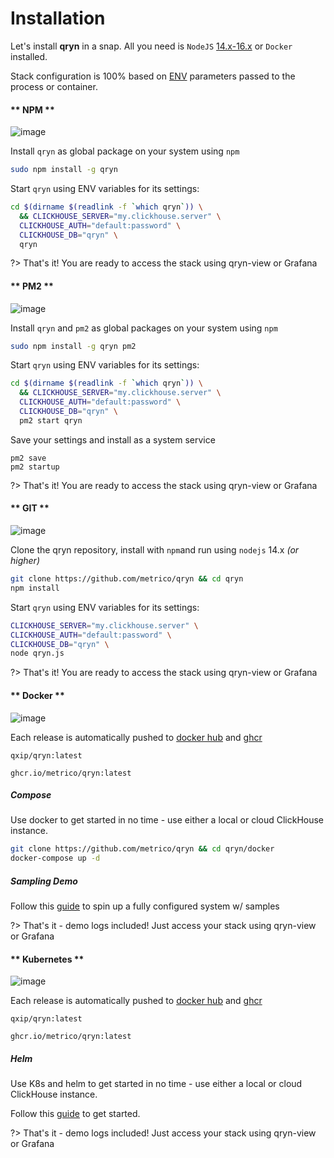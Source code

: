 # Installation

Let's install **qryn** in a snap. All you need is `NodeJS` [14.x-16.x](https://github.com/nodesource/distributions) or `Docker` installed.

Stack configuration is 100% based on [ENV](env.md) parameters passed to the process or container.

<!-- tabs:start -->

#### ** NPM **

![image](https://user-images.githubusercontent.com/1423657/184507827-9087fc2d-457b-42cd-ae2e-1c894160745b.png ':size=100')

Install `qryn` as global package on your system using `npm`
```bash
sudo npm install -g qryn
```

Start `qryn` using ENV variables for its settings:

```bash
cd $(dirname $(readlink -f `which qryn`)) \
  && CLICKHOUSE_SERVER="my.clickhouse.server" \
  CLICKHOUSE_AUTH="default:password" \
  CLICKHOUSE_DB="qryn" \
  qryn
```

?> That's it! You are ready to access the stack using qryn-view or Grafana


#### ** PM2 **

![image](https://user-images.githubusercontent.com/1423657/184507827-9087fc2d-457b-42cd-ae2e-1c894160745b.png ':size=100')

Install `qryn` and `pm2` as global packages on your system using `npm`

```bash
sudo npm install -g qryn pm2
```

Start `qryn` using ENV variables for its settings:
```bash
cd $(dirname $(readlink -f `which qryn`)) \
  && CLICKHOUSE_SERVER="my.clickhouse.server" \
  CLICKHOUSE_AUTH="default:password" \
  CLICKHOUSE_DB="qryn" \
  pm2 start qryn
```

Save your settings and install as a system service
```
pm2 save
pm2 startup
```

?> That's it! You are ready to access the stack using qryn-view or Grafana

#### ** GIT **

![image](https://user-images.githubusercontent.com/1423657/184507866-9e43ae95-6974-4f0b-bdf3-7a8d05f43d8d.png ':size=100')

Clone the qryn repository, install with `npm`and run using `nodejs` 14.x *(or higher)*
```bash
git clone https://github.com/metrico/qryn && cd qryn
npm install
```

Start `qryn` using ENV variables for its settings:

```bash
CLICKHOUSE_SERVER="my.clickhouse.server" \
CLICKHOUSE_AUTH="default:password" \
CLICKHOUSE_DB="qryn" \
node qryn.js
```

?> That's it! You are ready to access the stack using qryn-view or Grafana

#### ** Docker **

![image](https://user-images.githubusercontent.com/1423657/184507884-624b9598-62e1-413f-854e-8210ecac4e75.png ':size=100x300')

Each release is automatically pushed to [docker hub](https://hub.docker.com/r/qxip/qryn/tags) and [ghcr](ghcr.io/metrico/qryn:2.1.11)
```
qxip/qryn:latest
```
```
ghcr.io/metrico/qryn:latest
```

##### Compose
Use docker to get started in no time - use either a local or cloud ClickHouse instance.

```bash
git clone https://github.com/metrico/qryn && cd qryn/docker
docker-compose up -d
```

##### Sampling Demo

Follow this [guide](https://github.com/metrico/opentelemetry-trace-sampling-demo) to spin up a fully configured system w/ samples

?> That's it - demo logs included! Just access your stack using qryn-view or Grafana

#### ** Kubernetes **

![image](https://user-images.githubusercontent.com/1423657/184507942-cb195a16-b6d1-451a-9d80-00550f261048.png ':size=100')

Each release is automatically pushed to [docker hub](https://hub.docker.com/r/qxip/qryn/tags) and [ghcr](ghcr.io/metrico/qryn:2.1.11)
```
qxip/qryn:latest
```
```
ghcr.io/metrico/qryn:latest
```

##### Helm
Use K8s and helm to get started in no time - use either a local or cloud ClickHouse instance.

Follow this [guide](https://github.com/metrico/qryn-k8s) to get started.

?> That's it - demo logs included! Just access your stack using qryn-view or Grafana

<!-- tabs:end -->
